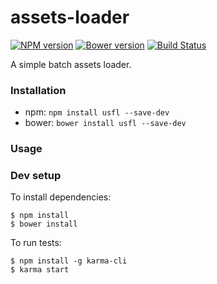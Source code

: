 # assets-loader

[![NPM version](https://badge.fury.io/js/assets-loader.svg)](http://badge.fury.io/js/assets-loader) [![Bower version](https://badge.fury.io/bo/assets-loader.svg)](http://badge.fury.io/bo/assets-loader) [![Build Status](https://secure.travis-ci.org/ianmcgregor/assets-loader.png)](https://travis-ci.org/ianmcgregor/assets-loader)

A simple batch assets loader.

### Installation

* npm: ```npm install usfl --save-dev```
* bower: ```bower install usfl --save-dev```

### Usage



### Dev setup

To install dependencies:

```
$ npm install
$ bower install
```

To run tests:

```
$ npm install -g karma-cli
$ karma start
```
